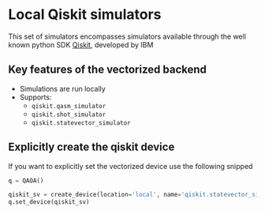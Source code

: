 # Local Qiskit simulators

This set of simulators encompasses simulators available through the well known python SDK [Qiskit](https://qiskit.org/), developed by IBM

## Key features of the vectorized backend

- Simulations are run locally
- Supports: 
    - `qiskit.qasm_simulator`
    - `qiskit.shot_simulator`
    - `qiskit.statevector_simulator`

## Explicitly create the qiskit device

If you want to explicitly set the vectorized device use the following snipped

```Python
q = QAOA()

qiskit_sv = create_device(location='local', name='qiskit.statevector_simulator')
q.set_device(qiskit_sv)
```




